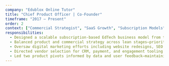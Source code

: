```yaml
---
company: "Edublox Online Tutor"
title: "Chief Product Officer | Co-Founder"
timeframe: "2017 – Present"
order: 2
context: ["Commercial Strategist", "SaaS Growth", "Subscription Models"]
responsibilities:
  - Designed a scalable subscription-based EdTech business model from the ground up, including multi-tiered pricing, regional adjustments, and upsell paths.
  - Balanced product and commercial strategy across lean stages—prioritising high-impact features while monitoring unit economics and cost of delivery.
  - Oversaw digital marketing efforts including website redesigns, SEO content strategy, and campaign testing to improve visibility and conversions.
  - Directed vendor selection for CRM, payment, and engagement tooling to align systems with commercial needs, compliance, and long-term scale.
  - Led two product pivots informed by data and user feedback—maintaining continuity while shifting market positioning and revenue strategy.
---
```

